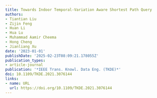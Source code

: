 ```yaml
---
title: Towards Indoor Temporal-Variation Aware Shortest Path Query
authors:
- Tiantian Liu
- Zijin Feng
- Huan Li
- Hua Lu
- Muhammad Aamir Cheema
- Hong Cheng
- Jianliang Xu
date: '2023-01-01'
publishDate: '2025-02-23T08:09:21.178055Z'
publication_types:
- article-journal
publication: '*IEEE Trans. Knowl. Data Eng. (TKDE)*'
doi: 10.1109/TKDE.2021.3076144
links:
- name: URL
  url: https://doi.org/10.1109/TKDE.2021.3076144
---
```

